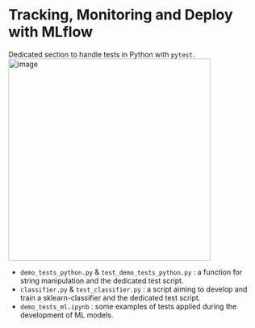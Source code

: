 # Tracking, Monitoring and Deploy with MLflow

Dedicated section to handle tests in Python with `pytest`.
<img src="https://mlflow.org/docs/latest/_static/MLflow-logo-final-black.png" alt="image" width="400" height="auto">

- `demo_tests_python.py` & `test_demo_tests_python.py` : a function for string manipulation and the dedicated test script.
- `classifier.py` & `test_classifier.py` : a script aiming to develop and train a sklearn-classifier and the dedicated test script.
- `demo_tests_ml.ipynb` : some examples of tests applied during the development of ML models.